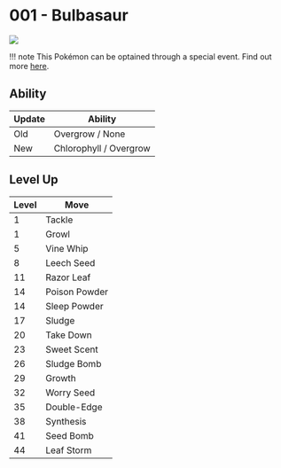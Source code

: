 # 001 - Bulbasaur
![][001]

!!! note
    This Pokémon can be optained through a special event. Find out more [here](../../special_events/#kanto-starter).

## Ability

Update | Ability
---    | ---
Old    | Overgrow / None
New    | Chlorophyll / Overgrow

## Level Up

Level | Move
---   | ---
  1   | Tackle
  1   | Growl
  5   | Vine Whip
  8   | Leech Seed
 11   | Razor Leaf
 14   | Poison Powder
 14   | Sleep Powder
 17   | Sludge
 20   | Take Down
 23   | Sweet Scent
 26   | Sludge Bomb
 29   | Growth
 32   | Worry Seed
 35   | Double-Edge
 38   | Synthesis
 41   | Seed Bomb
 44   | Leaf Storm

[001]: ../img/pokemon/001.png
